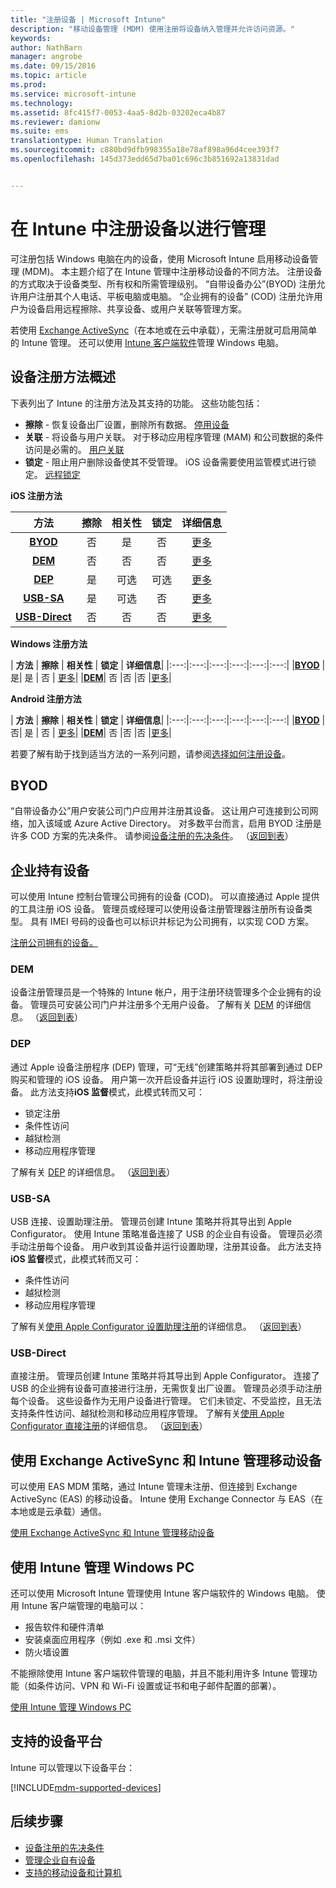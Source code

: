 ```yaml
---
title: "注册设备 | Microsoft Intune"
description: "移动设备管理 (MDM) 使用注册将设备纳入管理并允许访问资源。"
keywords: 
author: NathBarn
manager: angrobe
ms.date: 09/15/2016
ms.topic: article
ms.prod: 
ms.service: microsoft-intune
ms.technology: 
ms.assetid: 8fc415f7-0053-4aa5-8d2b-03202eca4b87
ms.reviewer: damionw
ms.suite: ems
translationtype: Human Translation
ms.sourcegitcommit: c880bd9dfb998355a18e78af898a96d4cee393f7
ms.openlocfilehash: 145d373edd65d7ba01c696c3b851692a13831dad


---
```


# 在 Intune 中注册设备以进行管理
可注册包括 Windows 电脑在内的设备，使用 Microsoft Intune 启用移动设备管理 (MDM)。 本主题介绍了在 Intune 管理中注册移动设备的不同方法。 注册设备的方式取决于设备类型、所有权和所需管理级别。 “自带设备办公”(BYOD) 注册允许用户注册其个人电话、平板电脑或电脑。 “企业拥有的设备” (COD) 注册允许用户为设备启用远程擦除、共享设备、或用户关联等管理方案。

若使用 [Exchange ActiveSync](#mobile-device-management-with-exchange-activesync-and-intune)（在本地或在云中承载），无需注册就可启用简单的 Intune 管理。 还可以使用 [Intune 客户端软件](#manage-windows-pcs-with-intune)管理 Windows 电脑。

## 设备注册方法概述

下表列出了 Intune 的注册方法及其支持的功能。 这些功能包括：
- **擦除** - 恢复设备出厂设置，删除所有数据。 [停用设备](retire-devices-from-microsoft-intune-management.md)
- **关联** - 将设备与用户关联。 对于移动应用程序管理 (MAM) 和公司数据的条件访问是必需的。 [用户关联](enroll-corporate-owned-ios-devices-in-microsoft-intune.md#using-company-portal-on-dep-or-apple-configurator-enrolled-devices)
- **锁定** - 阻止用户删除设备使其不受管理。 iOS 设备需要使用监管模式进行锁定。 [远程锁定](retire-devices-from-microsoft-intune-management.md#block-access-a-device)

**iOS 注册方法**

| **方法** |  **擦除** |  **相关性**    |   **锁定** | **详细信息** |
|:---:|:---:|:---:|:---:|:---:|
|**[BYOD](#byod)** | 否|    是 |   否 | [更多](prerequisites-for-enrollment.md#set-up-device-management)|
|**[DEM](#dem)**|   否 |否 |否  | [更多](enroll-corporate-owned-devices-with-the-device-enrollment-manager-in-microsoft-intune.md)|
|**[DEP](#dep)**|   是 |   可选 |  可选|[更多](ios-device-enrollment-program-in-microsoft-intune.md)|
|**[USB-SA](#usb-sa)**| 是 |   可选 |  否| [更多](ios-setup-assistant-enrollment-in-microsoft-intune.md)|
|**[USB-Direct](#usb-direct)**| 否 |    否  | 否|[更多](ios-direct-enrollment-in-microsoft-intune.md)|

**Windows 注册方法**

| **方法** |  **擦除** |  **相关性**    |   **锁定** | **详细信息**|
|:---:|:---:|:---:|:---:|:---:|:---:|
|**[BYOD](#byod)** | 是|   是 |   否 | [更多](prerequisites-for-enrollment.md#set-up-device-management)|
|**[DEM](#dem)**|   否 |否 |否  |[更多](enroll-corporate-owned-devices-with-the-device-enrollment-manager-in-microsoft-intune.md)|

**Android 注册方法**

| **方法** |  **擦除** |  **相关性**    |   **锁定** | **详细信息**|
|:---:|:---:|:---:|:---:|:---:|:---:|
|**[BYOD](#byod)** | 否|    是 |   否 | [更多](prerequisites-for-enrollment.md#set-up-device-management)|
|**[DEM](#dem)**|   否 |否 |否  |[更多](enroll-corporate-owned-devices-with-the-device-enrollment-manager-in-microsoft-intune.md)|

若要了解有助于找到适当方法的一系列问题，请参阅[选择如何注册设备](/intune/get-started/choose-how-to-enroll-devices1)。

## BYOD
“自带设备办公”用户安装公司门户应用并注册其设备。 这让用户可连接到公司网络，加入该域或 Azure Active Directory。 对多数平台而言，启用 BYOD 注册是许多 COD 方案的先决条件。 请参阅[设备注册的先决条件](prerequisites-for-enrollment.md)。 （[返回到表](#overview-of-device-enrollment-methods)）

## 企业持有设备
可以使用 Intune 控制台管理公司拥有的设备 (COD)。 可以直接通过 Apple 提供的工具注册 iOS 设备。 管理员或经理可以使用设备注册管理器注册所有设备类型。 具有 IMEI 号码的设备也可以标识并标记为公司拥有，以实现 COD 方案。

[注册公司拥有的设备。](manage-corporate-owned-devices.md)

### DEM
设备注册管理员是一个特殊的 Intune 帐户，用于注册环绕管理多个企业拥有的设备。 管理员可安装公司门户并注册多个无用户设备。 了解有关 [DEM](enroll-corporate-owned-devices-with-the-device-enrollment-manager-in-microsoft-intune.md) 的详细信息。 （[返回到表](#overview-of-device-enrollment-methods)）

### DEP
通过 Apple 设备注册程序 (DEP) 管理，可“无线”创建策略并将其部署到通过 DEP 购买和管理的 iOS 设备。 用户第一次开启设备并运行 iOS 设置助理时，将注册设备。 此方法支持**iOS 监督**模式，此模式转而又可：
  - 锁定注册
  - 条件性访问
  - 越狱检测
  - 移动应用程序管理

了解有关 [DEP](ios-device-enrollment-program-in-microsoft-intune.md) 的详细信息。 （[返回到表](#overview-of-device-enrollment-methods)）

### USB-SA
USB 连接、设置助理注册。 管理员创建 Intune 策略并将其导出到 Apple Configurator。 使用 Intune 策略准备连接了 USB 的企业自有设备。 管理员必须手动注册每个设备。 用户收到其设备并运行设置助理，注册其设备。 此方法支持**iOS 监督**模式，此模式转而又可：
  - 条件性访问
  - 越狱检测
  - 移动应用程序管理

了解有关[使用 Apple Configurator 设置助理注册](ios-setup-assistant-enrollment-in-microsoft-intune.md)的详细信息。 （[返回到表](#overview-of-device-enrollment-methods)）

### USB-Direct
直接注册。 管理员创建 Intune 策略并将其导出到 Apple Configurator。 连接了 USB 的企业拥有设备可直接进行注册，无需恢复出厂设置。 管理员必须手动注册每个设备。 这些设备作为无用户设备进行管理。 它们未锁定、不受监控，且无法支持条件性访问、越狱检测和移动应用程序管理。 了解有关[使用 Apple Configurator 直接注册](ios-direct-enrollment-in-microsoft-intune.md)的详细信息。 （[返回到表](#overview-of-device-enrollment-methods)）

## 使用 Exchange ActiveSync 和 Intune 管理移动设备
可以使用 EAS MDM 策略，通过 Intune 管理未注册、但连接到 Exchange ActiveSync (EAS) 的移动设备。 Intune 使用 Exchange Connector 与 EAS（在本地或是云承载）通信。

[使用 Exchange ActiveSync 和 Intune 管理移动设备](mobile-device-management-with-exchange-activesync-and-microsoft-intune.md)


## 使用 Intune 管理 Windows PC  
还可以使用 Microsoft Intune 管理使用 Intune 客户端软件的 Windows 电脑。 使用 Intune 客户端管理的电脑可以：

 - 报告软件和硬件清单
 - 安装桌面应用程序（例如 .exe 和 .msi 文件）
 - 防火墙设置

不能擦除使用 Intune 客户端软件管理的电脑，并且不能利用许多 Intune 管理功能（如条件访问、VPN 和 Wi-Fi 设置或证书和电子邮件配置的部署）。

[使用 Intune 管理 Windows PC](manage-windows-pcs-with-microsoft-intune.md)

##  支持的设备平台

Intune 可以管理以下设备平台：

[!INCLUDE[mdm-supported-devices](../includes/mdm-supported-devices.md)]

## 后续步骤
- [设备注册的先决条件](prerequisites-for-enrollment.md)
- [管理企业自有设备](manage-corporate-owned-devices.md)
- [支持的移动设备和计算机](../get-started/supported-mobile-devices-and-computers.md)



<!--HONumber=Sep16_HO4-->


